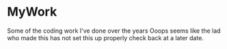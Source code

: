 # MyWork
Some of the coding work I've done over the years
Ooops seems like the lad who made this has not set this up properly check back at a later date.
